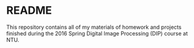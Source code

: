 # README #

This repository contains all of my materials of homework and projects finished during the 2016 Spring Digital Image Processing (DIP) course at NTU.